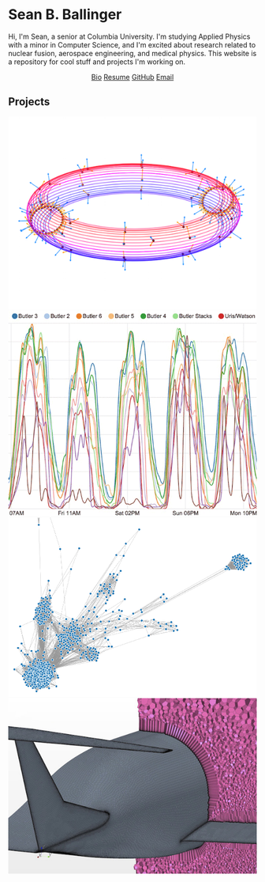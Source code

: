 # Sean B. Ballinger

Hi, I'm Sean, a senior at Columbia University. I'm studying Applied Physics with a minor in Computer Science, and I'm excited about research related to nuclear fusion, aerospace engineering, and medical physics. This website is a repository for cool stuff and projects I'm working on.

<center><a class="button" href="http://engineering.columbia.edu/sean-ballinger"><i class="fa fa-user"></i> Bio</a> <a class="button" href="ballinger_resume.pdf"><i class="fa fa-file-text"></i> Resume</a>  <a class="button" href="https://github.com/sballin"><i class="fa fa-github fa-lg"></i> GitHub</a> <a class="button" href="mailto:s.ballinger@columbia.edu"><i class="fa fa-envelope"></i> Email</a></center>

## Projects

<center>
<a href="physics/plasma-filaments"><img src="thumb_3d.png" class="thumb"></a>
<a href="http://www.columbia.edu/~sbb2151/rho_t/"><img src="thumb_finals.png" class="thumb"></a>
<a href="code/friend-graph"><img src="thumb_connections.png" class="thumb"></a>
<!-- <a href="code/mandelbrot"><img src="http://sball.in/thumb_cbrot.png" style="display: inline-block; height: 175px; margin-right: 1%; margin-bottom: 1em;"></a> -->
<a href="physics/papers"><img src="thumb_star.jpg" class="thumb"></a>
</center>
<p style="clear: both;">

